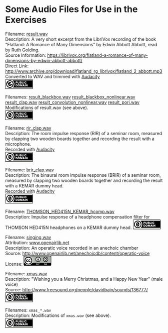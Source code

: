 Some Audio Files for Use in the Exercises
=========================================

Filename: [result.wav](result.wav)  
Description: A very short excerpt from the LibriVox recording of the book
  "Flatland: A Romance of Many Dimensions" by Edwin Abbott Abbott,
  read by Ruth Golding.  
Source Information: https://librivox.org/flatland-a-romance-of-many-dimensions-by-edwin-abbott-abbott/  
Direct Link: http://www.archive.org/download/flatland_rg_librivox/flatland_2_abbott.mp3  
Converted to WAV and trimmed with [Audacity][]  
![Public Domain](publicdomain.png)

Filenames:
[result_blackbox.wav](result_blackbox.wav)
[result_blackbox_nonlinear.wav](result_blackbox_nonlinear.wav)
[result_clap.wav](result_clap.wav)
[result_convolution_nonlinear.wav](result_convolution_nonlinear.wav)
[result_pori.wav](result_pori.wav)  
Modifications of result.wav (see above).  
[![CC0 1.0 Public Domain Dedication](cc-zero.png)][CC0 1.0]


Filename: [rir_clap.wav](rir_clap.wav)  
Description: The room impulse response (RIR) of a seminar room, measured by
  clapping two wooden boards together and recording the result with a
  microphone.  
  Recorded with [Audacity][]  
[![CC0 1.0 Public Domain Dedication](cc-zero.png)][CC0 1.0]

Filename: [brir_clap.wav](brir_clap.wav)  
Description: The binaural room impulse response (BRIR) of a seminar room,
  measured by clapping two wooden boards together and recording the result with
  a KEMAR dummy head.  
  Recorded with [Audacity][]  
[![CC0 1.0 Public Domain Dedication](cc-zero.png)][CC0 1.0]


Filename: [THOMSON_HED415N_KEMAR_hcomp.wav](THOMSON_HED415N_KEMAR_hcomp.wav)  
Description: Impulse response of a headphone compensation filter for
  THOMSON HED415N headphones on a KEMAR dummy head.
[![CC0 1.0 Public Domain Dedication](cc-zero.png)][CC0 1.0]


Filename: [singing.wav](singing.wav)  
Attribution: www.openairlib.net  
Description: An operatic voice recorded in an anechoic chamber  
Source: http://www.openairlib.net/anechoicdb/content/operatic-voice  
License: [![Creative Commons Attribution-ShareAlike](by-sa.png)][CC BY-SA 3.0]


Filename: [xmas.wav](xmas.wav)  
Description: "Wishing you a Merry Christmas, and a Happy New Year" (male voice)  
Source: http://www.freesound.org/people/davidbain/sounds/136777/  
[![CC0 1.0 Public Domain Dedication](cc-zero.png)][CC0 1.0]

Filenames: `xmas_*.wav`  
Description: Modifications of `xmas.wav` (see above).  
[![CC0 1.0 Public Domain Dedication](cc-zero.png)][CC0 1.0]

[Audacity]: http://audacityteam.org/
[CC0 1.0]: http://creativecommons.org/publicdomain/zero/1.0/
[CC BY-SA 3.0]: http://creativecommons.org/licenses/by-sa/3.0/
